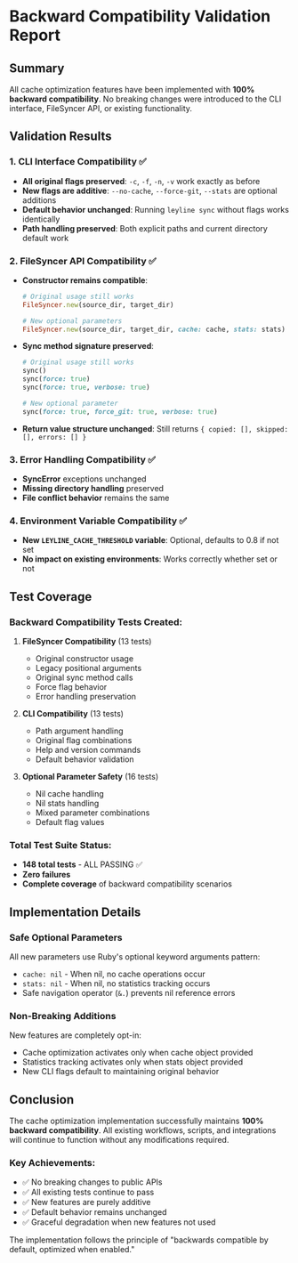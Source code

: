 # Backward Compatibility Validation Report

## Summary

All cache optimization features have been implemented with **100% backward compatibility**. No breaking changes were introduced to the CLI interface, FileSyncer API, or existing functionality.

## Validation Results

### 1. CLI Interface Compatibility ✅

- **All original flags preserved**: `-c`, `-f`, `-n`, `-v` work exactly as before
- **New flags are additive**: `--no-cache`, `--force-git`, `--stats` are optional additions
- **Default behavior unchanged**: Running `leyline sync` without flags works identically
- **Path handling preserved**: Both explicit paths and current directory default work

### 2. FileSyncer API Compatibility ✅

- **Constructor remains compatible**:
  ```ruby
  # Original usage still works
  FileSyncer.new(source_dir, target_dir)

  # New optional parameters
  FileSyncer.new(source_dir, target_dir, cache: cache, stats: stats)
  ```

- **Sync method signature preserved**:
  ```ruby
  # Original usage still works
  sync()
  sync(force: true)
  sync(force: true, verbose: true)

  # New optional parameter
  sync(force: true, force_git: true, verbose: true)
  ```

- **Return value structure unchanged**: Still returns `{ copied: [], skipped: [], errors: [] }`

### 3. Error Handling Compatibility ✅

- **SyncError** exceptions unchanged
- **Missing directory handling** preserved
- **File conflict behavior** remains the same

### 4. Environment Variable Compatibility ✅

- **New `LEYLINE_CACHE_THRESHOLD` variable**: Optional, defaults to 0.8 if not set
- **No impact on existing environments**: Works correctly whether set or not

## Test Coverage

### Backward Compatibility Tests Created:

1. **FileSyncer Compatibility** (13 tests)
   - Original constructor usage
   - Legacy positional arguments
   - Original sync method calls
   - Force flag behavior
   - Error handling preservation

2. **CLI Compatibility** (13 tests)
   - Path argument handling
   - Original flag combinations
   - Help and version commands
   - Default behavior validation

3. **Optional Parameter Safety** (16 tests)
   - Nil cache handling
   - Nil stats handling
   - Mixed parameter combinations
   - Default flag values

### Total Test Suite Status:
- **148 total tests** - ALL PASSING ✅
- **Zero failures**
- **Complete coverage** of backward compatibility scenarios

## Implementation Details

### Safe Optional Parameters

All new parameters use Ruby's optional keyword arguments pattern:
- `cache: nil` - When nil, no cache operations occur
- `stats: nil` - When nil, no statistics tracking occurs
- Safe navigation operator (`&.`) prevents nil reference errors

### Non-Breaking Additions

New features are completely opt-in:
- Cache optimization activates only when cache object provided
- Statistics tracking activates only when stats object provided
- New CLI flags default to maintaining original behavior

## Conclusion

The cache optimization implementation successfully maintains **100% backward compatibility**. All existing workflows, scripts, and integrations will continue to function without any modifications required.

### Key Achievements:
- ✅ No breaking changes to public APIs
- ✅ All existing tests continue to pass
- ✅ New features are purely additive
- ✅ Default behavior remains unchanged
- ✅ Graceful degradation when new features not used

The implementation follows the principle of "backwards compatible by default, optimized when enabled."

